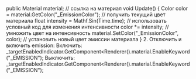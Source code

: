 public Material material; 
// ссылка на материал void Update()
{ Color color = material.GetColor("_EmissionColor"); // получить текущий цвет материала 
float intensity = Mathf.Sin(Time.time); // использовать условный код для изменения интенсивности 
color *= intensity; // умножить цвет на интенсивность
material.SetColor("_EmissionColor", color); // установить новый цвет эмиссии материала }
2. Отключить и включить emission:
 Включить: _targetEnabledIndicator.GetComponent<Renderer().material.EnableKeyword("_EMISSION");
  Выключить:
_targetEnabledIndicator.GetComponent<Renderer().material.EnableKeyword("_EMISSION");